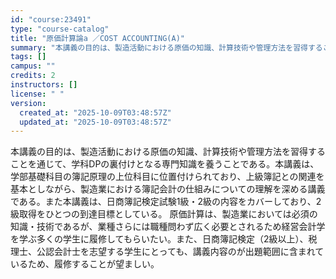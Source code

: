 ```yaml
---
id: "course:23491"
type: "course-catalog"
title: "原価計算論a ／COST ACCOUNTING(A)"
summary: "本講義の目的は、製造活動における原価の知識、計算技術や管理方法を習得することを通じて、学科DPの裏付けとなる専門知識を養うことである。本講義は、学部基礎科目の簿記原理の上位科目に位置付けられており、上級簿記との関連を基本としながら、製造業に…"
tags: []
campus: ""
credits: 2
instructors: []
license: " "
version:
  created_at: "2025-10-09T03:48:57Z"
  updated_at: "2025-10-09T03:48:57Z"
---
```


本講義の目的は、製造活動における原価の知識、計算技術や管理方法を習得することを通じて、学科DPの裏付けとなる専門知識を養うことである。本講義は、学部基礎科目の簿記原理の上位科目に位置付けられており、上級簿記との関連を基本としながら、製造業における簿記会計の仕組みについての理解を深める講義である。また本講義は、日商簿記検定試験1級・2級の内容をカバーしており、2級取得をひとつの到達目標としている。 原価計算は、製造業においては必須の知識・技術であるが、業種さらには職種問わず広く必要とされるため経営会計学を学ぶ多くの学生に履修してもらいたい。また、日商簿記検定（2級以上）、税理士、公認会計士を志望する学生にとっても、講義内容のが出題範囲に含まれているため、履修することが望ましい。
